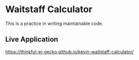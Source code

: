 # Waitstaff Calculator
This is a practice in writing maintainable code.

## Live Application
https://thinkful-ei-gecko.github.io/kevin-waitstaff-calculator/